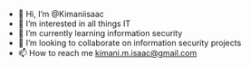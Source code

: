 - 👋 Hi, I’m @Kimaniisaac
- 👀 I’m interested in all things IT
- 🌱 I’m currently learning information security
- 💞️ I’m looking to collaborate on information security projects
- 📫 How to reach me kimani.m.isaac@gmail.com

<!---
Kimaniisaac/Kimaniisaac is a ✨ special ✨ repository because its `README.md` (this file) appears on your GitHub profile.
You can click the Preview link to take a look at your changes.
--->
